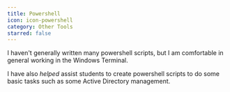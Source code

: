```yaml
---
title: Powershell
icon: icon-powershell
category: Other Tools
starred: false
---
```

I haven't generally written many powershell scripts, but I am comfortable in general working in the Windows Terminal. 

I have also *helped* assist students to create powershell scripts to do some basic tasks such as some Active Directory management.